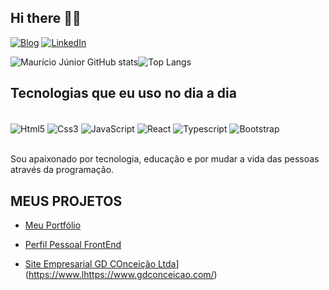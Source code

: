 ## Hi there 👋🏿
[![Blog](https://img.shields.io/website?label=SujeitoProgramador.com&style=for-the-badge&url=https://sujeitoprogramador.com/)](https://sujeitoprogramador.com)
[![LinkedIn](https://img.shields.io/badge/LinkedIn-0077B5?style=for-the-badge&logo=linkedin&logoColor=white)](https://www.linkedin.com/in/maur%C3%ADcio-j%C3%BAnior-a17542218/)

![Maurício Júnior GitHub stats](https://github-readme-stats.vercel.app/api?username=mauriciojr88&show_icons=true&theme=radical)![Top Langs](https://github-readme-stats.vercel.app/api/top-langs/?username=mauriciojr88&hide_progress=true)

## Tecnologias que eu uso no dia a dia
<div style="display: inline_block"><br/>
<img align="center" alt="Html5" src="https://img.shields.io/badge/HTML5-E34F26?style=for-the-badge&logo=html5&logoColor=white">
<img align="center" alt="Css3" src="https://img.shields.io/badge/CSS3-1572B6?style=for-the-badge&logo=css3&logoColor=white">
<img align="center" alt="JavaScript" src="https://img.shields.io/badge/JavaScript-F7DF1E?style=for-the-badge&logo=javascript&logoColor=black">
<img align="center" alt="React" src="https://img.shields.io/badge/react%20os-0088CC?style=for-the-badge&logo=reactos&logoColor=white">
<img align="center" alt="Typescript" src="https://img.shields.io/badge/TypeScript-007ACC?style=for-the-badge&logo=typescript&logoColor=white">
<img align="center" alt="Bootstrap" src="https://img.shields.io/badge/Bootstrap-563D7C?style=for-the-badge&logo=bootstrap&logoColor=white">
</div><br/>

Sou apaixonado por tecnologia, educação e por mudar a vida das pessoas através da programação.

## MEUS PROJETOS

- [Meu Portfólio](https://img.shields.io/badge/https://https://portifolio-project-teal.vercel.app//portifolio-project-teal.vercel.app/)

- [Perfil Pessoal FrontEnd](https://img.shields.io/badge/https://hhttps://mauriciojunior.vercel.app//https://mauriciojunior.vercel.app//portifolio-project-teal.vercel.app/)

- [Site Empresarial GD COnceição Ltda](https://img.shields.io/badge/https://www.gdconceicao.com/)](https://www.lhttps://www.gdconceicao.com/)







